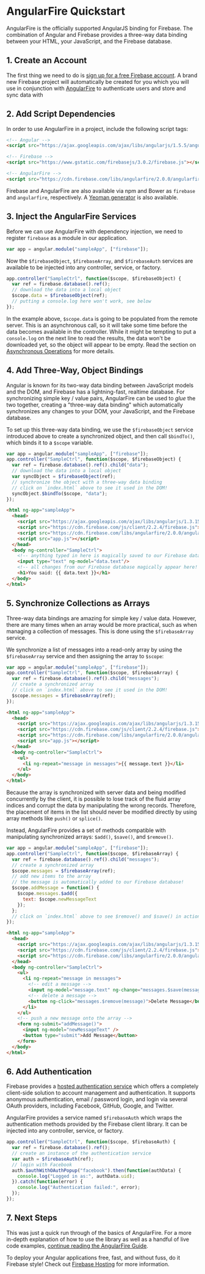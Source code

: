 # AngularFire Quickstart

AngularFire is the officially supported AngularJS binding for Firebase. The combination of Angular
and Firebase provides a three-way data binding between your HTML, your JavaScript, and the Firebase
database.


## 1. Create an Account
The first thing we need to do is [sign up for a free Firebase account](https://firebase.google.com/).
A brand new Firebase project will automatically be created for you which you will use in conjunction
with [AngularFire](https://github.com/firebase/angularfire) to authenticate users and store and sync data with


## 2. Add Script Dependencies

In order to use AngularFire in a project, include the following script tags:

```html
<!-- Angular -->
<script src="https://ajax.googleapis.com/ajax/libs/angularjs/1.5.5/angular.min.js"></script>

<!-- Firebase -->
<script src="https://www.gstatic.com/firebasejs/3.0.2/firebase.js"></script>

<!-- AngularFire -->
<script src="https://cdn.firebase.com/libs/angularfire/2.0.0/angularfire.min.js"></script>
```

Firebase and AngularFire are also available via npm and Bower as `firebase` and `angularfire`,
respectively. A [Yeoman generator](https://github.com/firebase/generator-angularfire) is also
available.


## 3. Inject the AngularFire Services

Before we can use AngularFire with dependency injection, we need to register `firebase` as a module
in our application.

```js
var app = angular.module("sampleApp", ["firebase"]);
```

Now the `$firebaseObject`, `$firebaseArray`, and `$firebaseAuth` services are available to be
injected into any controller, service, or factory.

```js
app.controller("SampleCtrl", function($scope, $firebaseObject) {
  var ref = firebase.database().ref();
  // download the data into a local object
  $scope.data = $firebaseObject(ref);
  // putting a console.log here won't work, see below
});
```

In the example above, `$scope.data` is going to be populated from the remote server. This is an
asynchronous call, so it will take some time before the data becomes available in the controller.
While it might be tempting to put a `console.log` on the next line to read the results, the data
won't be downloaded yet, so the object will appear to be empty. Read the section on
[Asynchronous Operations](guide/introduction-to-angularfire.html#handling-asynchronous-operations) for more details.


## 4. Add Three-Way, Object Bindings

Angular is known for its two-way data binding between JavaScript models and the DOM, and Firebase
has a lightning-fast, realtime database. For synchronizing simple key / value pairs, AngularFire can
be used to *glue* the two together, creating a "three-way data binding" which automatically
synchronizes any changes to your DOM, your JavaScript, and the Firebase database.

To set up this three-way data binding, we use the `$firebaseObject` service introduced above to
create a synchronized object, and then call `$bindTo()`, which binds it to a `$scope` variable.

```js
var app = angular.module("sampleApp", ["firebase"]);
app.controller("SampleCtrl", function($scope, $firebaseObject) {
  var ref = firebase.database().ref().child("data");
  // download the data into a local object
  var syncObject = $firebaseObject(ref);
  // synchronize the object with a three-way data binding
  // click on `index.html` above to see it used in the DOM!
  syncObject.$bindTo($scope, "data");
});
```

```html
<html ng-app="sampleApp">
  <head>
    <script src="https://ajax.googleapis.com/ajax/libs/angularjs/1.3.15/angular.min.js"></script>
    <script src="https://cdn.firebase.com/js/client/2.2.4/firebase.js"></script>
    <script src="https://cdn.firebase.com/libs/angularfire/2.0.0/angularfire.min.js"></script>
    <script src="app.js"></script>
  </head>
  <body ng-controller="SampleCtrl">
    <!-- anything typed in here is magically saved to our Firebase database! -->
    <input type="text" ng-model="data.text"/>
    <!-- all changes from our Firebase database magically appear here! -->
    <h1>You said: {{ data.text }}</h1>
  </body>
</html>
```


## 5. Synchronize Collections as Arrays

Three-way data bindings are amazing for simple key / value data. However, there are many times when
an array would be more practical, such as when managing a collection of messages. This is done using
the `$firebaseArray` service.

We synchronize a list of messages into a read-only array by using the `$firebaseArray` service and
then assigning the array to `$scope`:

```js
var app = angular.module("sampleApp", ["firebase"]);
app.controller("SampleCtrl", function($scope, $firebaseArray) {
  var ref = firebase.database().ref().child("messages");
  // create a synchronized array
  // click on `index.html` above to see it used in the DOM!
  $scope.messages = $firebaseArray(ref);
});
```

```html
<html ng-app="sampleApp">
  <head>
    <script src="https://ajax.googleapis.com/ajax/libs/angularjs/1.3.15/angular.min.js"></script>
    <script src="https://cdn.firebase.com/js/client/2.2.4/firebase.js"></script>
    <script src="https://cdn.firebase.com/libs/angularfire/2.0.0/angularfire.min.js"></script>
    <script src="app.js"></script>
  </head>
  <body ng-controller="SampleCtrl">
    <ul>
      <li ng-repeat="message in messages">{{ message.text }}</li>
    </ul>
  </body>
</html>
```

Because the array is synchronized with server data and being modified concurrently by the client, it
is possible to lose track of the fluid array indices and corrupt the data by manipulating the wrong
records. Therefore, the placement of items in the list should never be modified directly by using
array methods like `push()` or `splice()`.

Instead, AngularFire provides a set of methods compatible with manipulating synchronized arrays:
`$add()`, `$save()`, and `$remove()`.

```js
var app = angular.module("sampleApp", ["firebase"]);
app.controller("SampleCtrl", function($scope, $firebaseArray) {
  var ref = firebase.database().ref().child("messages");
  // create a synchronized array
  $scope.messages = $firebaseArray(ref);
  // add new items to the array
  // the message is automatically added to our Firebase database!
  $scope.addMessage = function() {
    $scope.messages.$add({
      text: $scope.newMessageText
    });
  };
  // click on `index.html` above to see $remove() and $save() in action
});
```

```html
<html ng-app="sampleApp">
  <head>
    <script src="https://ajax.googleapis.com/ajax/libs/angularjs/1.3.15/angular.min.js"></script>
    <script src="https://cdn.firebase.com/js/client/2.2.4/firebase.js"></script>
    <script src="https://cdn.firebase.com/libs/angularfire/2.0.0/angularfire.min.js"></script>
  </head>
  <body ng-controller="SampleCtrl">
    <ul>
      <li ng-repeat="message in messages">
        <!-- edit a message -->
        <input ng-model="message.text" ng-change="messages.$save(message)" />
        <!-- delete a message -->
        <button ng-click="messages.$remove(message)">Delete Message</button>
      </li>
    </ul>
    <!-- push a new message onto the array -->
    <form ng-submit="addMessage()">
      <input ng-model="newMessageText" />
      <button type="submit">Add Message</button>
    </form>
  </body>
</html>
```


## 6. Add Authentication

Firebase provides a [hosted authentication service](https://firebase.google.com/docs/auth/) which
offers a completely client-side solution to account management and authentication. It supports
anonymous authentication, email / password login, and login via several OAuth providers, including
Facebook, GitHub, Google, and Twitter.

AngularFire provides a service named `$firebaseAuth` which wraps the authentication methods provided
by the Firebase client library. It can be injected into any controller, service, or factory.

```js
app.controller("SampleCtrl", function($scope, $firebaseAuth) {
  var ref = firebase.database().ref();
  // create an instance of the authentication service
  var auth = $firebaseAuth(ref);
  // login with Facebook
  auth.$authWithOAuthPopup("facebook").then(function(authData) {
    console.log("Logged in as:", authData.uid);
  }).catch(function(error) {
    console.log("Authentication failed:", error);
  });
});
```


## 7. Next Steps

This was just a quick run through of the basics of AngularFire. For a more in-depth explanation of
how to use the library as well as a handful of live code examples, [continue reading the AngularFire
Guide](guide/).

To deploy your Angular applications free, fast, and without fuss, do it Firebase style! Check out
[Firebase Hosting](https://firebase.google.com/docs/hosting/) for more information.
